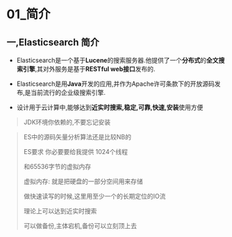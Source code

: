 # 01_简介

## 一,Elasticsearch 简介

- Elasticsearch是一个基于**Lucene**的搜索服务器.他提供了一个**分布式**的**全文搜索引擎**,其对外服务是基于**RESTful web接口**发布的.

- Elasticsearch是用**Java**开发的应用,并作为Apache许可条款下的开放源码发布,是当前流行的企业级搜索引擎.
- 设计用于云计算中,能够达到**近实时搜索,稳定,可靠,快速,安装**使用方便

> JDK环境你依赖的,不要忘记安装

> ES中的源码矢量分析算法还是比较NB的
>
> ES要求 你必要要给我提供 1024个线程
>
> 和65536字节的虚拟内存
>
> 虚拟内存: 就是把硬盘的一部分空间用来存储
>
> 做快速读写的时候,这里用至少一个的长期定位的IO流
>
> 理论上可以达到近实时搜索
>
> 可以做备份,主体宕机,备份可以立刻顶上去
